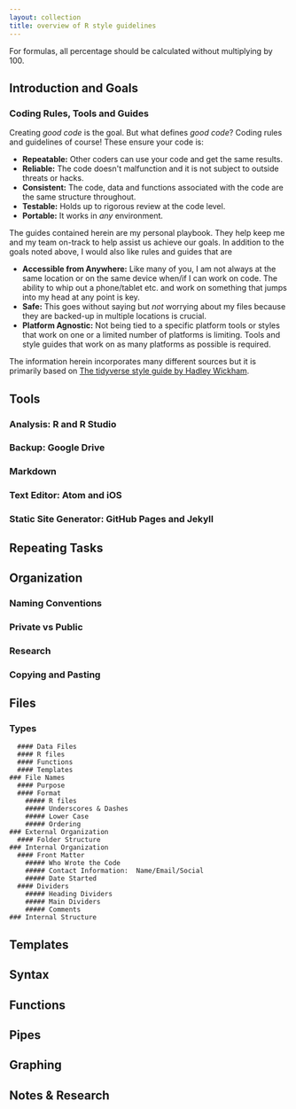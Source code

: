 ```yaml
---
layout: collection
title: overview of R style guidelines
---
```

For formulas, all percentage should be calculated without multiplying by 100.

## Introduction and Goals

### Coding Rules, Tools and Guides
Creating *good code* is the goal.  But what defines *good code*?  Coding rules and guidelines of course!  These ensure your code is:
- **Repeatable:** Other coders can use your code and get the same results.
- **Reliable:** The code doesn't malfunction and it is not subject to outside threats or hacks.
- **Consistent:** The code, data and functions associated with the code are the same structure throughout.
- **Testable:** Holds up to rigorous review at the code level.
- **Portable:** It works in *any* environment.

The guides contained herein are my personal playbook.  They help keep me and my team on-track to help assist us achieve our goals.  In addition to the goals noted above, I would also like rules and guides that are
- **Accessible from Anywhere:** Like many of you, I am not always at the same location or on the same device when/if I can work on code. The ability to whip out a phone/tablet etc. and work on something that jumps into my head at any point is key.
- **Safe:** This goes without saying but *not* worrying about my files because they are backed-up in multiple locations is crucial.
- **Platform Agnostic:** Not being tied to a specific platform tools or styles that work on one or a limited number of platforms is limiting.  Tools and style guides that work on as many platforms as possible is required.

The information herein incorporates many different sources but it is primarily based on [The tidyverse style guide by Hadley Wickham](https://style.tidyverse.org/).   

## Tools
  ### Analysis: R and R Studio
  ### Backup: Google Drive
  ### Markdown
  ### Text Editor: Atom and iOS
  ### Static Site Generator: GitHub Pages and Jekyll

## Repeating Tasks

## Organization
  ### Naming Conventions
  ### Private vs Public
  ### Research
  ### Copying and Pasting

## Files
  ### Types
      #### Data Files
      #### R files
      #### Functions
      #### Templates
    ### File Names
      #### Purpose
      #### Format
        ##### R files
        ##### Underscores & Dashes
        ##### Lower Case
        ##### Ordering
    ### External Organization
      #### Folder Structure
    ### Internal Organization
      #### Front Matter
        ##### Who Wrote the Code
        ##### Contact Information:  Name/Email/Social
        ##### Date Started
      #### Dividers
        ##### Heading Dividers
        ##### Main Dividers
        ##### Comments
    ### Internal Structure

## Templates

## Syntax

## Functions

## Pipes

## Graphing

## Notes & Research
